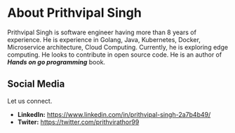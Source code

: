 # About Prithvipal Singh

Prithvipal Singh is software engineer having more than 8 years of experience. He is experience in Golang, Java, Kubernetes, Docker, Microservice architecture, Cloud Computing. Currently, he is exploring edge computing. He looks to contribute in open source code. He is an author of ***Hands on go programming*** book. 

## Social Media
Let us connect.

- **LinkedIn:** https://www.linkedin.com/in/prithvipal-singh-2a7b4b49/
- **Twiter:** https://twitter.com/prithvirathor99

